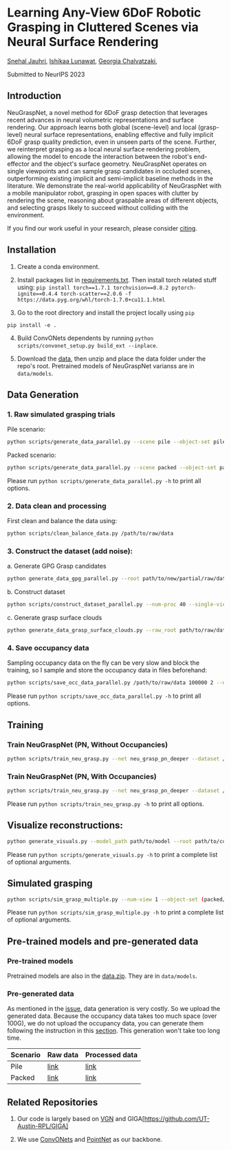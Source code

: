 # Learning Any-View 6DoF Robotic Grasping in Cluttered Scenes via Neural Surface Rendering

[Snehal Jauhri](https://irosalab.com/people/snehal-jauhri/), [Ishikaa Lunawat](), [Georgia Chalvatzaki](https://irosalab.com/people/georgia-chalvatzaki/), 

Submitted to NeurIPS 2023

<!-- [Project](https://sites.google.com/view/rpl-giga2021) | [arxiv](http://arxiv.org/abs/2104.01542)  -->

## Introduction

NeuGraspNet, a novel method for 6DoF grasp detection that leverages recent advances in neural volumetric representations and surface rendering. Our approach learns both global (scene-level) and local (grasp-level) neural surface representations, enabling effective and fully implicit 6DoF grasp quality prediction, even in unseen parts of the scene. Further, we reinterpret grasping as a local neural surface rendering problem, allowing the model to encode the interaction between the robot's end-effector and the object's surface geometry. NeuGraspNet operates on single viewpoints and can sample grasp candidates in occluded scenes, outperforming existing implicit and semi-implicit baseline methods in the literature. We demonstrate the real-world applicability of NeuGraspNet with a mobile manipulator robot, grasping in open spaces with clutter by rendering the scene, reasoning about graspable areas of different objects, and selecting grasps likely to succeed without colliding with the environment.



If you find our work useful in your research, please consider [citing](#citing).

## Installation

1. Create a conda environment.

2. Install packages list in [requirements.txt](requirements.txt). Then install torch related stuff using: `pip install torch==1.7.1 torchvision==0.8.2 pytorch-ignite==0.4.4 torch-scatter==2.0.6 -f https://data.pyg.org/whl/torch-1.7.0+cu11.1.html`
<!-- # torch-scatter` following [here](https://github.com/rusty1s/pytorch_scatter), based on `pytorch` version and `cuda` version. -->

3. Go to the root directory and install the project locally using `pip`

```
pip install -e .
```

4. Build ConvONets dependents by running `python scripts/convonet_setup.py build_ext --inplace`.

5. Download the [data](<TODO>), then unzip and place the data folder under the repo's root. Pretrained models of NeuGraspNet varianss are in `data/models`.

## Data Generation

### 1. Raw simulated grasping trials

Pile scenario:

```bash
python scripts/generate_data_parallel.py --scene pile --object-set pile/train --num-grasps 4000000 --num-proc 40 --save-scene ./data/pile/data_pile_train_random_raw_4M
```

Packed scenario:
```bash
python scripts/generate_data_parallel.py --scene packed --object-set packed/train --num-grasps 4000000 --num-proc 40 --save-scene ./data/pile/data_packed_train_random_raw_4M
```

Please run `python scripts/generate_data_parallel.py -h` to print all options.

### 2. Data clean and processing

First clean and balance the data using:

```bash
python scripts/clean_balance_data.py /path/to/raw/data
```
### 3. Construct the dataset (add noise):

a. Generate GPG Grasp candidates
```bash
python generate_data_gpg_parallel.py --root path/to/new/partial/raw/data --previous_root path/to/raw/data --use_previous_scenes True --num_proc 96 --grasps_per_scene 60 --grasps_per_scene_gpg 60 --partial_pc True --save_scene True --random True
```
b. Construct dataset
```bash
python scripts/construct_dataset_parallel.py --num-proc 40 --single-view --add-noise dex /path/to/raw/data /path/to/new/constructed/data
```

c. Generate grasp surface clouds
```bash
python generate_data_grasp_surface_clouds.py --raw_root path/to/raw/data --num_proc 96 --save_occ_values True --add_noise True
```

### 4. Save occupancy data

Sampling occupancy data on the fly can be very slow and block the training, so I sample and store the occupancy data in files beforehand:

```bash
python scripts/save_occ_data_parallel.py /path/to/raw/data 100000 2 --num-proc 40
```

Please run `python scripts/save_occ_data_parallel.py -h` to print all options.


## Training
### Train NeuGraspNet (PN, Without Occupancies)
```bash
python scripts/train_neu_grasp.py --net neu_grasp_pn_deeper --dataset /path/to/constructed/data --dataset_raw /path/to/raw/data  --epoch_length_frac 0.5
```

### Train NeuGraspNet (PN, With Occupancies)
```bash
python scripts/train_neu_grasp.py --net neu_grasp_pn_deeper --dataset /path/to/constructed/data --dataset_raw /path/to/raw/data --net_with_grasp_occ True --epoch_length_frac 0.5
```
Please run `python scripts/train_neu_grasp.py -h` to print all options.


## Visualize reconstructions:
```bash
python generate_visuals.py --model_path path/to/model --root path/to/constructed/data --raw_root path/to/raw/data --random -seed 1
```
Please run `python scripts/generate_visuals.py -h` to print a complete list of optional arguments.

## Simulated grasping

```bash
python scripts/sim_grasp_multiple.py --num-view 1 --object-set (packed/test|pile/test) --scene (packed|pile) --num-rounds 20 --add-noise dex --force --best --model path/to/model.pt --resolution=64 --type neu_grasp_pn_deeper --result-path path/to/result --vis

```
Please run `python scripts/sim_grasp_multiple.py -h` to print a complete list of optional arguments.


## Pre-trained models and pre-generated data

### Pre-trained models

Pretrained models are also in the [data.zip](<TODO>). They are in `data/models`.

### Pre-generated data

As mentioned in the [issue](https://github.com/UT-Austin-RPL/GIGA/issues/3), data generation is very costly. So we upload the generated data. Because the occupancy data takes too much space (over 100G), we do not upload the occupancy data, you can generate them following the instruction in this [section](#save-occupancy-data). This generation won't take too long time.

| Scenario | Raw data | Processed data |
| ----------- | ----------- | ----------- |
| Pile | [link](https://utexas.box.com/s/w1abs6xfe8d2fo0h9k4bxsdgtnvuwprj) | [link](https://utexas.box.com/s/l3zpzlc1p6mtnu7ashiedasl2m3xrtg2) |
| Packed | [link](https://utexas.box.com/s/roaozwxiikr27rgeauxs3gsgpwry7gk7) | [link](https://utexas.box.com/s/h48jfsqq85gt9u5lvb82s5ft6k2hqdcn) |

## Related Repositories

1. Our code is largely based on [VGN](https://github.com/ethz-asl/vgn) and GIGA[https://github.com/UT-Austin-RPL/GIGA]

2. We use [ConvONets](https://github.com/autonomousvision/convolutional_occupancy_networks) and [PointNet](https://github.com/charlesq34/pointnet) as our backbone.

<!-- ## Citing

```
@article{jiang2021synergies,
 author = {Jiang, Zhenyu and Zhu, Yifeng and Svetlik, Maxwell and Fang, Kuan and Zhu, Yuke},
 journal = {Robotics: science and systems},
 title = {Synergies Between Affordance and Geometry: 6-DoF Grasp Detection via Implicit Representations},
 year = {2021}
} -->
```
